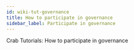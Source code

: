 ```yaml
---
id: wiki-tut-governance
title: How to participate in governance
sidebar_label: Participate in governance
---
```


Crab Tutorials: How to participate in governance